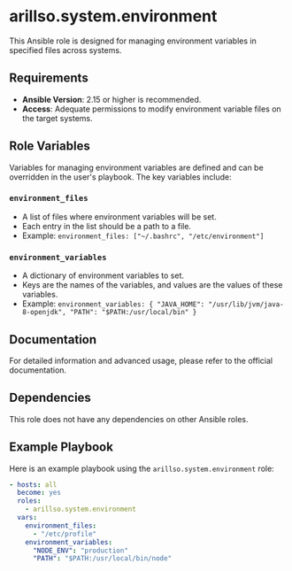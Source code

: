 # arillso.system.environment

This Ansible role is designed for managing environment variables in specified files across systems.

## Requirements

- **Ansible Version**: 2.15 or higher is recommended.
- **Access**: Adequate permissions to modify environment variable files on the target systems.

## Role Variables

Variables for managing environment variables are defined and can be overridden in the user's playbook. The key variables include:

### `environment_files`

- A list of files where environment variables will be set.
- Each entry in the list should be a path to a file.
- Example: `environment_files: ["~/.bashrc", "/etc/environment"]`

### `environment_variables`

- A dictionary of environment variables to set.
- Keys are the names of the variables, and values are the values of these variables.
- Example: `environment_variables: { "JAVA_HOME": "/usr/lib/jvm/java-8-openjdk", "PATH": "$PATH:/usr/local/bin" }`

## Documentation

For detailed information and advanced usage, please refer to the official documentation.

## Dependencies

This role does not have any dependencies on other Ansible roles.

## Example Playbook

Here is an example playbook using the `arillso.system.environment` role:

```yaml
- hosts: all
  become: yes
  roles:
    - arillso.system.environment
  vars:
    environment_files:
      - "/etc/profile"
    environment_variables:
      "NODE_ENV": "production"
      "PATH": "$PATH:/usr/local/bin/node"
```
